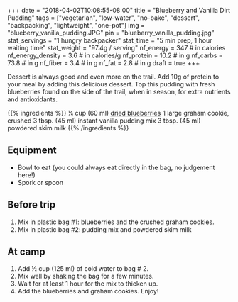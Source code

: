 +++
date = "2018-04-02T10:08:55-08:00"
title = "Blueberry and Vanilla Dirt Pudding"
tags = ["vegetarian", "low-water", "no-bake", "dessert", "backpacking", "lightweight", "one-pot"]
img = "blueberry_vanilla_pudding.JPG"
pin = "blueberry_vanilla_pudding.jpg"
stat_servings = "1 hungry backpacker"
stat_time = "5 min prep, 1 hour waiting time"
stat_weight = "97.4g / serving"
nf_energy = 347 # in calories
nf_energy_density = 3.6 # in calories/g
nf_protein = 10.2 # in g
nf_carbs = 73.8 # in g
nf_fiber = 3.4 # in g
nf_fat = 2.8 # in g
draft = true
+++

Dessert is always good and even more on the trail. Add 10g of protein to your meal by adding this delicious dessert. Top this pudding with fresh blueberries found on the side of the trail, when in season, for extra nutrients and antioxidants. 

{{% ingredients %}}
¼ cup (60 ml) <a target="_blank" href="https://www.amazon.com/dp/B012XC03DQ/ref=sxr_rr_xsim_1?pf_rd_m=ATVPDKIKX0DER&amp;pf_rd_p=3513574162&amp;pd_rd_wg=NxCQA&amp;pf_rd_r=NWFJXGAPHWF9A0GKYCKS&amp;pf_rd_s=desktop-rhs-carousels&amp;pf_rd_t=301&amp;pd_rd_i=B012XC03DQ&amp;pd_rd_w=358AM&amp;pf_rd_i=dried%2Bblueberries&amp;pd_rd_r=415e1070-4f12-4c83-80e1-476a9b0e07e2&amp;ie=UTF8&amp;qid=1522014210&amp;sr=1&amp;th=1&_encoding=UTF8&tag=gourmethiking-20&linkCode=ur2&linkId=e0a94e21bb77799ed6decc27eda01a97&camp=1789&creative=9325">dried blueberries</a><img src="//ir-na.amazon-adsystem.com/e/ir?t=gourmethiking-20&l=ur2&o=1" width="1" height="1" border="0" alt="" style="border:none !important; margin:0px !important;" />
1 large graham cookie, crushed
3 tbsp. (45 ml) instant vanilla pudding mix
3 tbsp. (45 ml) powdered skim milk
{{% /ingredients %}}

## Equipment
- Bowl to eat (you could always eat directly in the bag, no judgement here!)
- Spork or spoon
 
## Before trip
1. Mix in plastic bag #1: blueberries and the crushed graham cookies.
1. Mix in plastic bag #2: pudding mix and powdered skim milk
 
## At camp
1. Add ½ cup (125 ml) of cold water to bag # 2. 
1. Mix well by shaking the bag for a few minutes. 
1. Wait for at least 1 hour for the mix to thicken up. 
1. Add the blueberries and graham cookies. Enjoy!


